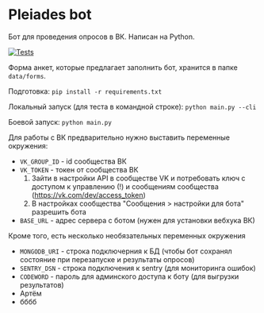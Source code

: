 # Pleiades bot

Бот для проведения опросов в ВК. 
Написан на Python. 

[![Tests](https://github.com/avidale/pleiades-bot/actions/workflows/test_and_deploy.yaml/badge.svg?branch=master)](https://github.com/avidale/pleiades-bot/actions/workflows/test_and_deploy.yaml)

Форма анкет, которые предлагает заполнить бот, хранится в папке `data/forms`.

Подготовка: 
```pip install -r requirements.txt```

Локальный запуск (для теста в командной строке): 
```python main.py --cli```

Боевой запуск:
```python main.py```

Для работы с ВК предварительно нужно выставить переменные окружения:
- `VK_GROUP_ID` - id сообщества ВК
- `VK_TOKEN` - токен от сообщества ВК
    1. Зайти в настройки API в сообществе VK и потребовать ключ 
    с доступом к управлению (!) и сообщениям сообщества (https://vk.com/dev/access_token)
    1. В настройках сообщества "Сообщения > настройки для бота" разрешить бота
- `BASE_URL` - адрес сервера с ботом (нужен для установки вебхука ВК)

Кроме того, есть несколько необязательных переменных окружения
- `MONGODB_URI` - строка подключерния к БД 
 (чтобы бот сохранял состояние при перезапуске и результаты опросов)
- `SENTRY_DSN` - строка подключения к sentry (для мониторинга ошибок)
- `CODEWORD` - пароль для админского доступа к боту (для выгрузки результатов)
- Артём
- бббб

